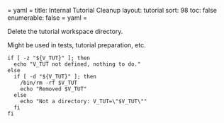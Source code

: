 = yaml =
title: Internal Tutorial Cleanup
layout: tutorial
sort: 98
toc: false
enumerable: false
= yaml =

Delete the tutorial workspace directory.

Might be used in tests, tutorial preparation, etc.

<!-- @deleteTutdirContent @test @completer -->
```
if [ -z "${V_TUT}" ]; then
  echo "V_TUT not defined, nothing to do."
else
  if [ -d "${V_TUT}" ]; then
    /bin/rm -rf $V_TUT
    echo "Removed $V_TUT"
  else
    echo "Not a directory: V_TUT=\"$V_TUT\""
  fi
fi
```
